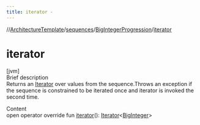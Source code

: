 ```yaml
---
title: iterator -
---
```

//[ArchitectureTemplate](../../index.md)/[sequences](../index.md)/[BigIntegerProgression](index.md)/[iterator](iterator.md)



# iterator  
[jvm]  
Brief description  
Returns an [Iterator](https://kotlinlang.org/api/latest/jvm/stdlib/kotlin.collections/-iterator/index.html) over values from the sequence.Throws an exception if the sequence is constrained to be iterated once and iterator is invoked the second time.  
  
  
Content  
open operator override fun [iterator](iterator.md)(): [Iterator](https://kotlinlang.org/api/latest/jvm/stdlib/kotlin.collections/-iterator/index.html)<[BigInteger](https://docs.oracle.com/javase/8/docs/api/java/math/BigInteger.html)>  



